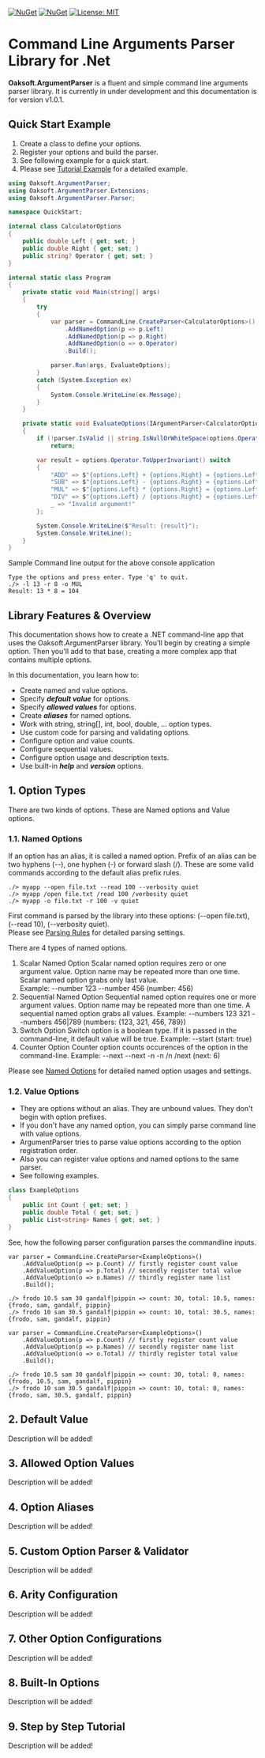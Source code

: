 [![NuGet](https://img.shields.io/nuget/dt/Oaksoft.ArgumentParser.svg)](https://www.nuget.org/packages/Oaksoft.ArgumentParser/)
[![NuGet](https://img.shields.io/nuget/vpre/Oaksoft.ArgumentParser.svg)](https://www.nuget.org/packages/Oaksoft.ArgumentParser/)
[![License: MIT](https://img.shields.io/badge/License-MIT-blue.svg)](https://github.com/orakist/Oaksoft.ArgumentParser/blob/dev/LICENSE.md)

# Command Line Arguments Parser Library for .Net

**Oaksoft.ArgumentParser** is a fluent and simple command line arguments parser library. It is currently in under development and this documentation is for version v1.0.1.

## Quick Start Example

1. Create a class to define your options.
2. Register your options and build the parser.
3. See following example for a quick start.
4. Please see [Tutorial Example](https://github.com/orakist/Oaksoft.ArgumentParser/blob/dev/docs/Tutorial.md) for a detailed example.

```cs
using Oaksoft.ArgumentParser;
using Oaksoft.ArgumentParser.Extensions;
using Oaksoft.ArgumentParser.Parser;

namespace QuickStart;

internal class CalculatorOptions
{
    public double Left { get; set; }
    public double Right { get; set; }
    public string? Operator { get; set; }
}

internal static class Program
{
    private static void Main(string[] args)
    {
        try
        {
            var parser = CommandLine.CreateParser<CalculatorOptions>()
                .AddNamedOption(p => p.Left)
                .AddNamedOption(p => p.Right)
                .AddNamedOption(o => o.Operator)
                .Build();

            parser.Run(args, EvaluateOptions);
        }
        catch (System.Exception ex)
        {
            System.Console.WriteLine(ex.Message);
        }
    }

    private static void EvaluateOptions(IArgumentParser<CalculatorOptions> parser, CalculatorOptions options)
    {
        if (!parser.IsValid || string.IsNullOrWhiteSpace(options.Operator))
            return;

        var result = options.Operator.ToUpperInvariant() switch
        {
            "ADD" => $"{options.Left} + {options.Right} = {options.Left + options.Right}",
            "SUB" => $"{options.Left} - {options.Right} = {options.Left - options.Right}",
            "MUL" => $"{options.Left} * {options.Right} = {options.Left * options.Right}",
            "DIV" => $"{options.Left} / {options.Right} = {options.Left / options.Right}",
            _ => "Invalid argument!"
        };

        System.Console.WriteLine($"Result: {result}");
        System.Console.WriteLine();
    }
}
```

Sample Command line output for the above console application

```
Type the options and press enter. Type 'q' to quit.
./> -l 13 -r 8 -o MUL
Result: 13 * 8 = 104
```

## Library Features & Overview
This documentation shows how to create a .NET command-line app that uses the Oaksoft.ArgumentParser library. You'll begin by creating a simple option. Then you'll add to that base, creating a more complex app that contains multiple options.

In this documentation, you learn how to:

- Create named and value options.
- Specify ***default value*** for options.
- Specify ***allowed values*** for options.
- Create ***aliases*** for named options.
- Work with string, string[], int, bool, double, ... option types.
- Use custom code for parsing and validating options.
- Configure option and value counts.
- Configure sequential values.
- Configure option usage and description texts.
- Use built-in ***help*** and ***version*** options.

## 1. Option Types

There are two kinds of options. These are Named options and Value options.

### 1.1. Named Options

If an option has an alias, it is called a named option. Prefix of an alias can be two hyphens (--), one hyphen (-) or forward slash (/). 
These are some valid commands according to the default alias prefix rules.

```
./> myapp --open file.txt --read 100 --verbosity quiet
./> myapp /open file.txt /read 100 /verbosity quiet
./> myapp -o file.txt -r 100 -v quiet
```

First command is parsed by the library into these options: (--open file.txt), (--read 10), (--verbosity quiet).</br>
Please see [Parsing Rules](https://github.com/orakist/Oaksoft.ArgumentParser/blob/dev/docs/ParsingRules.md) for detailed parsing settings.

There are 4 types of named options.

1. Scalar Named Option
   Scalar named option requires zero or one argument value. Option name may be repeated more than one time. Scalar named option grabs only last value.</br>
   Example: --number 123 --number 456 (number: 456)
2. Sequential Named Option
   Sequential named option requires one or more argument values. Option name may be repeated more than one time. A sequential named option grabs all values.
   Example: --numbers 123 321 --numbers 456|789 (numbers: {123, 321, 456, 789})
3. Switch Option
   Switch option is a boolean type. If it is passed in the command-line, it default value will be true.
   Example: --start (start: true)
4. Counter Option
   Counter option counts occurences of the option in the command-line.
   Example: --next --next -n -n /n /next (next: 6)

Please see [Named Options](https://github.com/orakist/Oaksoft.ArgumentParser/blob/dev/docs/NamedOptions.md) for detailed named option usages and settings.

### 1.2. Value Options

- They are options without an alias. They are unbound values. They don't begin with option prefixes.
- If you don't have any named option, you can simply parse command line with value options.
- ArgumentParser tries to parse value options according to the option registration order.
- Also you can register value options and named options to the same parser.
- See following examples.

```cs
class ExampleOptions
{
    public int Count { get; set; }
    public double Total { get; set; }
    public List<string> Names { get; set; }
}
```

See, how the following parser configuration parses the commandline inputs.

```
var parser = CommandLine.CreateParser<ExampleOptions>()
    .AddValueOption(p => p.Count) // firstly register count value
    .AddValueOption(p => p.Total) // secondly register total value
    .AddValueOption(o => o.Names) // thirdly register name list
    .Build();

./> frodo 10.5 sam 30 gandalf|pippin => count: 30, total: 10.5, names: {frodo, sam, gandalf, pippin}
./> frodo 10 sam 30.5 gandalf|pippin => count: 10, total: 30.5, names: {frodo, sam, gandalf, pippin}
```

```
var parser = CommandLine.CreateParser<ExampleOptions>()
    .AddValueOption(p => p.Count) // firstly register count value
    .AddValueOption(p => p.Names) // secondly register name list
    .AddValueOption(o => o.Total) // thirdly register total value
    .Build();

./> frodo 10.5 sam 30 gandalf|pippin => count: 30, total: 0, names: {frodo, 10.5, sam, gandalf, pippin}
./> frodo 10 sam 30.5 gandalf|pippin => count: 10, total: 0, names: {frodo, sam, 30.5, gandalf, pippin}
```

## 2. Default Value

Description will be added!

## 3. Allowed Option Values

Description will be added!

## 4. Option Aliases

Description will be added!

## 5. Custom Option Parser & Validator

Description will be added!

## 6. Arity Configuration

Description will be added!

## 7. Other Option Configurations

Description will be added!

## 8. Built-In Options

Description will be added!

## 9. Step by Step Tutorial

Description will be added!
